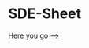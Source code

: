 # SDE-Sheet

[Here you go -->](https://drive.google.com/file/d/1FMdN_OCfOI0iAeDlqswCiC2DZzD4nPsb/view)
